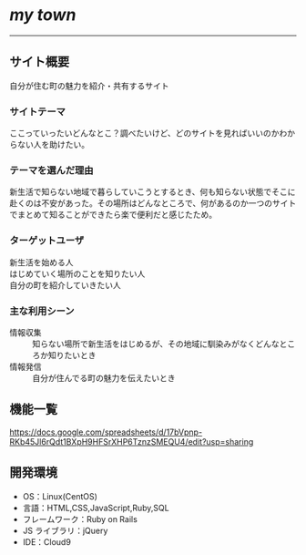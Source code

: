# *my town*
***

## サイト概要
自分が住む町の魅力を紹介・共有するサイト

### サイトテーマ

ここっていったいどんなとこ？調べたいけど、どのサイトを見ればいいのかわからない人を助けたい。

### テーマを選んだ理由

新生活で知らない地域で暮らしていこうとするとき、何も知らない状態でそこに赴くのは不安があった。その場所はどんなところで、何があるのか一つのサイトでまとめて知ることができたら楽で便利だと感じたため。

### ターゲットユーザ
<dl>
    <dt>新生活を始める人</dt>
    <dt>はじめていく場所のことを知りたい人</dt>
    <dt>自分の町を紹介していきたい人</dt>
</dl>

### 主な利用シーン
<dl>
    <dt>情報収集</dt>
    <dd>知らない場所で新生活をはじめるが、その地域に馴染みがなくどんなところか知りたいとき<dd>
    <dt>情報発信</dt>
    <dd>自分が住んでる町の魅力を伝えたいとき<dd>
</dl>


## 機能一覧

<https://docs.google.com/spreadsheets/d/17bVpnp-RKb45Jl6rQdt1BXpH9HFSrXHP6TznzSMEQU4/edit?usp=sharing>

## 開発環境

- OS：Linux(CentOS)
- 言語：HTML,CSS,JavaScript,Ruby,SQL
- フレームワーク：Ruby on Rails
- JS ライブラリ：jQuery
- IDE：Cloud9

